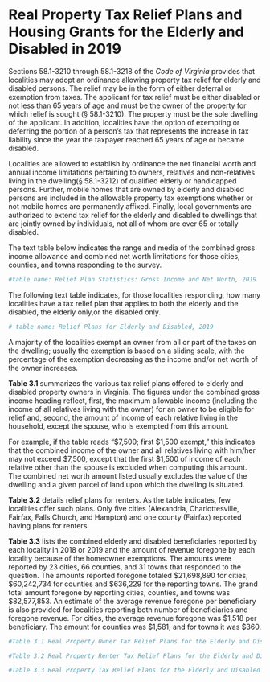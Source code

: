 # Real Property Tax Relief Plans and Housing Grants for the Elderly and Disabled in 2019

Sections 58.1-3210 through 58.1-3218 of the *Code of Virginia* provides that localities may adopt an ordinance allowing property tax relief for elderly and disabled persons. The relief may be in the form of either deferral or exemption from taxes. The applicant for tax relief must be either disabled or not less than 65 years of age and must be the owner of the property for which relief is sought (§ 58.1-3210). The property must be the sole dwelling of the applicant. In addition, localities have the option of exempting or deferring the portion of a person’s tax that represents the increase in tax liability since the year the taxpayer reached 65 years of age or became disabled. 


Localities are allowed to establish by ordinance the net financial worth and annual income limitations pertaining to owners, relatives and non-relatives living in the dwelling(§ 58.1-3212) of qualified elderly or handicapped persons. Further, mobile homes that are owned by elderly and disabled persons are included in the allowable property tax exemptions whether or not mobile homes are permanently affixed. Finally, local governments are authorized to extend tax relief for the elderly and disabled to dwellings that are jointly owned by individuals, not all of whom are over 65 or totally disabled. 


The text table below indicates the range and media of the combined gross income allowance and combined net worth limitations for those cities, counties, and towns responding to the survey. 


```r
#table name: Relief Plan Statistics: Gross Income and Net Worth, 2019
```


The following text table indicates, for those localities responding, how many localities have a tax relief plan that applies to both the elderly and the disabled, the elderly only,or the disabled only. 



```r
# table name: Relief Plans for Elderly and Disabled, 2019
```

A majority of the localities exempt an owner from all or part of the taxes on the dwelling; usually the exemption is based on a sliding scale, with the percentage of the exemption decreasing as the income and/or net worth of the owner increases.

**Table 3.1** summarizes the various tax relief plans offered to elderly and disabled property owners in Virginia. The figures under the combined gross income heading reflect, first, the maximum allowable income (including the income of all relatives living with the owner) for an owner to be eligible for relief and, second, the amount of income of each relative living in the household, except the spouse, who is exempted from this amount. 

For example, if the table reads “\$7,500; first \$1,500 exempt,” this indicates that the combined income of the owner and all relatives living with him/her may not exceed \$7,500, except that the first \$1,500 of income of each relative other than the spouse is excluded when computing this amount. The combined net worth amount listed usually excludes the value of the dwelling and a given parcel of land upon which the dwelling is situated. 

**Table 3.2** details relief plans for renters. As the table indicates, few localities offer such plans. Only five cities (Alexandria, Charlottesville, Fairfax, Falls Church, and Hampton) and one county (Fairfax) reported having plans for renters.

**Table 3.3** lists the combined elderly and disabled beneficiaries reported by each locality in 2018 or 2019 and the amount of revenue foregone by each locality because of the homeowner exemptions. The amounts were reported by 23 cities, 66 counties, and 31 towns that responded to the question. The amounts reported foregone totaled \$21,698,890 for cities, \$60,242,734 for counties and \$636,229 for the reporting towns. The grand total amount foregone by reporting cities, counties, and towns was \$82,577,853. An estimate of the average revenue foregone per beneficiary is also provided for localities reporting both number of beneficiaries and foregone revenue. For cities, the average revenue foregone was \$1,518 per beneficiary. The amount for counties was \$1,581, and for towns it was \$360. 


```r
#Table 3.1 Real Property Owner Tax Relief Plans for the Elderly and Disabled, 2019

#Table 3.2 Real Property Renter Tax Relief Plans for the Elderly and Disabled, 2019

#Table 3.3 Real Property Tax Relief Plans for the Elderly and Disabled Homeowners: Number of Beneficiaries and Foregone Tax Revenue, 2018 or 2019
```
